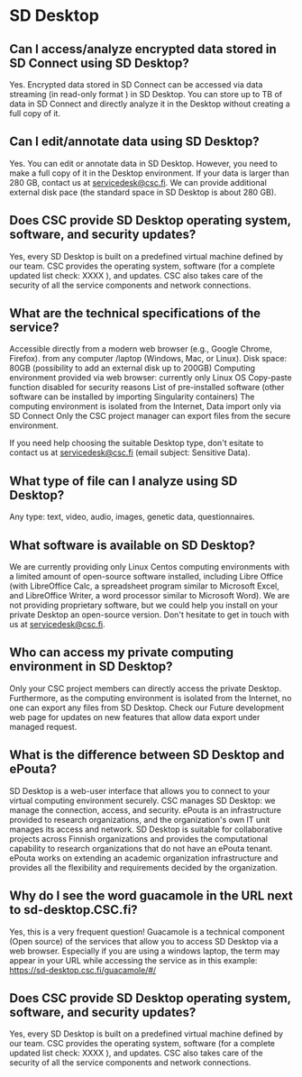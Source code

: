 # SD Desktop 

## Can I access/analyze encrypted data stored in SD Connect using SD Desktop?
Yes. Encrypted data stored in SD Connect can be accessed via data streaming (in read-only format ) in SD Desktop. You can store up to TB of data in SD Connect and directly analyze it in the Desktop without creating a full copy of it. 

## Can I edit/annotate data using SD Desktop?
Yes. You can edit or annotate data in SD Desktop. However, you need to make a full copy of it in the Desktop environment. If your data is larger than  280 GB, contact us at servicedesk@csc.fi. We can provide additional external disk pace (the standard space in SD Desktop is about 280 GB). 

## Does CSC provide SD Desktop operating system, software, and security updates?
Yes, every SD Desktop is built on a predefined virtual machine defined by our team. CSC provides the operating system, software (for a complete updated list check: XXXX ), and updates. CSC also takes care of the security of all the service components and network connections.

## What are the technical specifications of the service?

Accessible directly from a modern web browser (e.g., Google Chrome, Firefox). from any computer /laptop (Windows, Mac, or Linux).
Disk space: 80GB (possibility to add an external disk up to 200GB)
Computing environment provided via web browser: currently only Linux OS
Copy-paste function disabled for security reasons
List of pre-installed software (other software can be installed by importing Singularity containers)
The computing environment is isolated from the Internet, 
Data import only via SD Connect
Only the CSC project manager can export files from the secure environment.


If you need help choosing the suitable Desktop type, don't esitate to contact us at servicedesk@csc.fi (email subject: Sensitive Data). 


## What type of file can I analyze using SD Desktop?
Any type: text, video, audio, images, genetic data, questionnaires.

## What software is available on SD Desktop?
We are currently providing only Linux Centos computing environments with a limited amount of open-source software installed, including Libre Office (with LibreOffice Calc, a spreadsheet program similar to Microsoft Excel, and LibreOffice Writer,  a word processor similar to Microsoft Word). We are not providing proprietary software, but we could help you install on your private Desktop an open-source version. Don't hesitate to get in touch with us at servicedesk@csc.fi.

## Who can access my private computing environment in SD Desktop?
Only your CSC project members can directly access the private Desktop. Furthermore, as the computing environment is isolated from the Internet, no one can export any files from SD Desktop. Check our Future development web page for updates on new features that allow data export under managed request.

## What is the difference between SD Desktop and ePouta?
SD Desktop is a web-user interface that allows you to connect to your virtual computing environment securely. CSC manages SD Desktop: we manage the connection, access, and security. 
ePouta is an infrastructure provided to research organizations, and the organization's own IT unit manages its access and network. SD Desktop is suitable for collaborative projects across Finnish organizations and provides the computational capability to research organizations that do not have an ePouta tenant. ePouta works on extending an academic organization infrastructure and provides all the flexibility and requirements decided by the organization. 

## Why do I see the word guacamole in the URL next to sd-desktop.CSC.fi?
Yes, this is a very frequent question! Guacamole is a technical component (Open source)  of the services that allow you to access SD Desktop via a web browser. Especially if you are using a windows laptop, the term may appear in your URL while accessing the service as in this example: https://sd-desktop.csc.fi/guacamole/#/

## Does CSC provide SD Desktop operating system, software, and security updates?
Yes, every SD Desktop is built on a predefined virtual machine defined by our team. CSC provides the operating system, software (for a complete updated list check: XXXX ), and updates. CSC also takes care of the security of all the service components and network connections.
